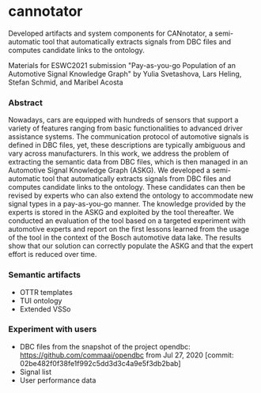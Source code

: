 cannotator
==========

Developed artifacts and system components for CANnotator, a semi-automatic tool that automatically extracts signals from DBC files and computes candidate links to the ontology.

Materials for ESWC2021 submission
"Pay-as-you-go Population of an Automotive Signal Knowledge Graph"
by Yulia Svetashova, Lars Heling, Stefan Schmid, and Maribel Acosta

### Abstract
Nowadays, cars are equipped with hundreds of sensors that support a variety of features ranging from basic functionalities to advanced driver assistance systems. The communication protocol of automotive signals is defined in DBC files, yet, these descriptions are typically ambiguous and vary across manufacturers. In this work, we address the problem of extracting the semantic data from DBC files, which is then managed in an Automotive Signal Knowledge Graph (ASKG). We developed a semi-automatic tool that automatically extracts signals from DBC files and computes candidate links to the ontology. These candidates can then be revised by experts who can also extend the ontology to accommodate new signal types in a pay-as-you-go manner. The knowledge provided by the experts is stored in the ASKG and exploited by the tool thereafter. We conducted an evaluation of the tool based on a targeted experiment with automotive experts and report on the first lessons learned from the usage of the tool in the context of the Bosch automotive data lake. The results show that our solution can correctly populate the ASKG and that the expert effort is reduced over time.

### Semantic artifacts
- OTTR templates
- TUI ontology
- Extended VSSo

### Experiment with users
- DBC files from the snapshot of the project opendbc: https://github.com/commaai/opendbc from Jul 27, 2020 [commit: 02be482f0f38fe1f992c5dd3d3c4a9e5f3db2bab]
- Signal list
- User performance data